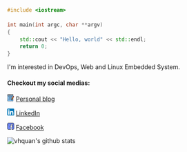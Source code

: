 ```c++
#include <iostream>

int main(int argc, char **argv)
{
    std::cout << "Hello, world" << std::endl;
    return 0;
}
```
I'm interested in DevOps, Web and Linux Embedded System.
#### Checkout my social medias:
![](./assets/blog.png) [Personal blog](http://alychee.xyz)

![](./assets/linkedin.png) [LinkedIn](https://www.linkedin.com/in/vhquan/)

![](./assets/facebook.png) [Facebook](https://www.facebook.com/hqtrx/)

![vhquan's github stats](https://github-readme-stats.vercel.app/api?username=vhquan&show_icons=true&theme=dark)
